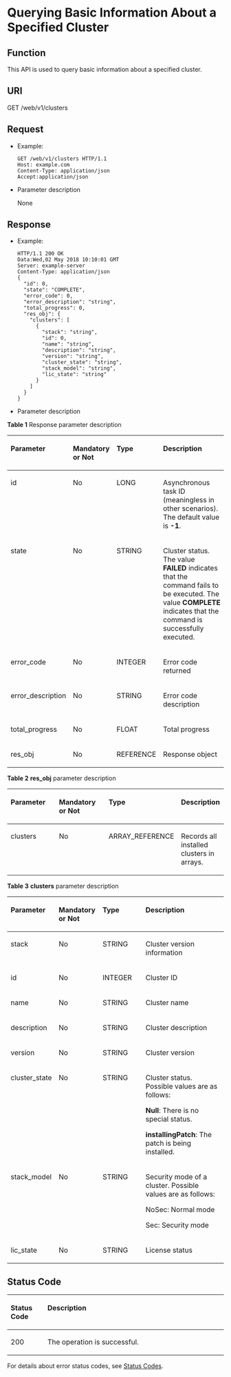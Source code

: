 # Querying Basic Information About a Specified Cluster<a name="EN-US_TOPIC_0220024729"></a>

## Function<a name="en-us_topic_0125376248_section237714892916"></a>

This API is used to query basic information about a specified cluster.

## URI<a name="en-us_topic_0125376248_s44fca647018e47b988e6cd2bf27c9f3e"></a>

GET /web/v1/clusters

## Request<a name="en-us_topic_0125376248_s75b3c59ea5b84f32915af2b3ad3e74c8"></a>

-   Example:

    ```
    GET /web/v1/clusters HTTP/1.1
    Host: example.com
    Content-Type: application/json
    Accept:application/json
    ```

-   Parameter description

    None


## Response<a name="en-us_topic_0125376248_s46f04ddfae8243d9afc20c9a3a4ddbca"></a>

-   Example:

    ```
    HTTP/1.1 200 OK
    Data:Wed,02 May 2018 10:10:01 GMT
    Server: example-server
    Content-Type: application/json
    {
      "id": 0,
      "state": "COMPLETE",
      "error_code": 0,
      "error_description": "string",
      "total_progress": 0,
      "res_obj": {
        "clusters": [
          {
            "stack": "string",
            "id": 0,
            "name": "string",
            "description": "string",
            "version": "string",
            "cluster_state": "string",
            "stack_model": "string",
            "lic_state": "string"
          }
        ]
      }
    }
    ```

-   Parameter description

**Table  1**  Response parameter description

<a name="en-us_topic_0125376248_en-us_topic_0110839914_table26655514"></a>
<table><thead align="left"><tr id="en-us_topic_0125376248_en-us_topic_0110839914_row33519278"><th class="cellrowborder" valign="top" width="20.292029202920293%" id="mcps1.2.5.1.1"><p id="en-us_topic_0125376248_en-us_topic_0110839914_p30706959"><a name="en-us_topic_0125376248_en-us_topic_0110839914_p30706959"></a><a name="en-us_topic_0125376248_en-us_topic_0110839914_p30706959"></a><strong id="en-us_topic_0125376248_b162774213314533_1"><a name="en-us_topic_0125376248_b162774213314533_1"></a><a name="en-us_topic_0125376248_b162774213314533_1"></a>Parameter</strong></p>
</th>
<th class="cellrowborder" valign="top" width="20.292029202920293%" id="mcps1.2.5.1.2"><p id="en-us_topic_0125376248_en-us_topic_0110839914_p4235745"><a name="en-us_topic_0125376248_en-us_topic_0110839914_p4235745"></a><a name="en-us_topic_0125376248_en-us_topic_0110839914_p4235745"></a>Mandatory or Not</p>
</th>
<th class="cellrowborder" valign="top" width="20.292029202920293%" id="mcps1.2.5.1.3"><p id="en-us_topic_0125376248_en-us_topic_0110839914_p7551051"><a name="en-us_topic_0125376248_en-us_topic_0110839914_p7551051"></a><a name="en-us_topic_0125376248_en-us_topic_0110839914_p7551051"></a><strong>Type</strong></p>
</th>
<th class="cellrowborder" valign="top" width="39.123912391239124%" id="mcps1.2.5.1.4"><p id="en-us_topic_0125376248_en-us_topic_0110839914_p29745197"><a name="en-us_topic_0125376248_en-us_topic_0110839914_p29745197"></a><a name="en-us_topic_0125376248_en-us_topic_0110839914_p29745197"></a><strong id="en-us_topic_0125376248_b842352706134712"><a name="en-us_topic_0125376248_b842352706134712"></a><a name="en-us_topic_0125376248_b842352706134712"></a>Description</strong></p>
</th>
</tr>
</thead>
<tbody><tr id="en-us_topic_0125376248_en-us_topic_0110839914_row60550794"><td class="cellrowborder" valign="top" width="20.292029202920293%" headers="mcps1.2.5.1.1 "><p id="en-us_topic_0125376248_en-us_topic_0110839914_p5667271"><a name="en-us_topic_0125376248_en-us_topic_0110839914_p5667271"></a><a name="en-us_topic_0125376248_en-us_topic_0110839914_p5667271"></a>id</p>
</td>
<td class="cellrowborder" valign="top" width="20.292029202920293%" headers="mcps1.2.5.1.2 "><p id="en-us_topic_0125376248_en-us_topic_0110839914_p56395788"><a name="en-us_topic_0125376248_en-us_topic_0110839914_p56395788"></a><a name="en-us_topic_0125376248_en-us_topic_0110839914_p56395788"></a>No</p>
</td>
<td class="cellrowborder" valign="top" width="20.292029202920293%" headers="mcps1.2.5.1.3 "><p id="en-us_topic_0125376248_en-us_topic_0110839914_p4656130"><a name="en-us_topic_0125376248_en-us_topic_0110839914_p4656130"></a><a name="en-us_topic_0125376248_en-us_topic_0110839914_p4656130"></a>LONG</p>
</td>
<td class="cellrowborder" valign="top" width="39.123912391239124%" headers="mcps1.2.5.1.4 "><p id="en-us_topic_0125376248_en-us_topic_0110839914_p20658199"><a name="en-us_topic_0125376248_en-us_topic_0110839914_p20658199"></a><a name="en-us_topic_0125376248_en-us_topic_0110839914_p20658199"></a>Asynchronous task ID (meaningless in other scenarios). The default value is <strong id="en-us_topic_0125376248_b842352706191850"><a name="en-us_topic_0125376248_b842352706191850"></a><a name="en-us_topic_0125376248_b842352706191850"></a>-1</strong>.</p>
</td>
</tr>
<tr id="en-us_topic_0125376248_en-us_topic_0110839914_row51706065"><td class="cellrowborder" valign="top" width="20.292029202920293%" headers="mcps1.2.5.1.1 "><p id="en-us_topic_0125376248_en-us_topic_0110839914_p27441752"><a name="en-us_topic_0125376248_en-us_topic_0110839914_p27441752"></a><a name="en-us_topic_0125376248_en-us_topic_0110839914_p27441752"></a>state</p>
</td>
<td class="cellrowborder" valign="top" width="20.292029202920293%" headers="mcps1.2.5.1.2 "><p id="en-us_topic_0125376248_en-us_topic_0110839914_p8189468"><a name="en-us_topic_0125376248_en-us_topic_0110839914_p8189468"></a><a name="en-us_topic_0125376248_en-us_topic_0110839914_p8189468"></a>No</p>
</td>
<td class="cellrowborder" valign="top" width="20.292029202920293%" headers="mcps1.2.5.1.3 "><p id="en-us_topic_0125376248_en-us_topic_0110839914_p59367172"><a name="en-us_topic_0125376248_en-us_topic_0110839914_p59367172"></a><a name="en-us_topic_0125376248_en-us_topic_0110839914_p59367172"></a>STRING</p>
</td>
<td class="cellrowborder" valign="top" width="39.123912391239124%" headers="mcps1.2.5.1.4 "><p id="en-us_topic_0125376248_en-us_topic_0110839914_p47905403"><a name="en-us_topic_0125376248_en-us_topic_0110839914_p47905403"></a><a name="en-us_topic_0125376248_en-us_topic_0110839914_p47905403"></a>Cluster status. The value <strong id="en-us_topic_0125376248_b842352706191926"><a name="en-us_topic_0125376248_b842352706191926"></a><a name="en-us_topic_0125376248_b842352706191926"></a>FAILED</strong>&nbsp;indicates that the command fails to be executed. The value&nbsp;<strong id="en-us_topic_0125376248_b842352706191940"><a name="en-us_topic_0125376248_b842352706191940"></a><a name="en-us_topic_0125376248_b842352706191940"></a>COMPLETE</strong> indicates that the command is successfully executed.</p>
</td>
</tr>
<tr id="en-us_topic_0125376248_en-us_topic_0110839914_row28495449"><td class="cellrowborder" valign="top" width="20.292029202920293%" headers="mcps1.2.5.1.1 "><p id="en-us_topic_0125376248_en-us_topic_0110839914_p26430055"><a name="en-us_topic_0125376248_en-us_topic_0110839914_p26430055"></a><a name="en-us_topic_0125376248_en-us_topic_0110839914_p26430055"></a>error_code</p>
</td>
<td class="cellrowborder" valign="top" width="20.292029202920293%" headers="mcps1.2.5.1.2 "><p id="en-us_topic_0125376248_en-us_topic_0110839914_p60459685"><a name="en-us_topic_0125376248_en-us_topic_0110839914_p60459685"></a><a name="en-us_topic_0125376248_en-us_topic_0110839914_p60459685"></a>No</p>
</td>
<td class="cellrowborder" valign="top" width="20.292029202920293%" headers="mcps1.2.5.1.3 "><p id="en-us_topic_0125376248_en-us_topic_0110839914_p65396283"><a name="en-us_topic_0125376248_en-us_topic_0110839914_p65396283"></a><a name="en-us_topic_0125376248_en-us_topic_0110839914_p65396283"></a>INTEGER</p>
</td>
<td class="cellrowborder" valign="top" width="39.123912391239124%" headers="mcps1.2.5.1.4 "><p id="en-us_topic_0125376248_en-us_topic_0110839914_p62021665"><a name="en-us_topic_0125376248_en-us_topic_0110839914_p62021665"></a><a name="en-us_topic_0125376248_en-us_topic_0110839914_p62021665"></a>Error code returned</p>
</td>
</tr>
<tr id="en-us_topic_0125376248_en-us_topic_0110839914_row21324079"><td class="cellrowborder" valign="top" width="20.292029202920293%" headers="mcps1.2.5.1.1 "><p id="en-us_topic_0125376248_en-us_topic_0110839914_p49528827"><a name="en-us_topic_0125376248_en-us_topic_0110839914_p49528827"></a><a name="en-us_topic_0125376248_en-us_topic_0110839914_p49528827"></a>error_description</p>
</td>
<td class="cellrowborder" valign="top" width="20.292029202920293%" headers="mcps1.2.5.1.2 "><p id="en-us_topic_0125376248_en-us_topic_0110839914_p52412011"><a name="en-us_topic_0125376248_en-us_topic_0110839914_p52412011"></a><a name="en-us_topic_0125376248_en-us_topic_0110839914_p52412011"></a>No</p>
</td>
<td class="cellrowborder" valign="top" width="20.292029202920293%" headers="mcps1.2.5.1.3 "><p id="en-us_topic_0125376248_en-us_topic_0110839914_p17514471"><a name="en-us_topic_0125376248_en-us_topic_0110839914_p17514471"></a><a name="en-us_topic_0125376248_en-us_topic_0110839914_p17514471"></a>STRING</p>
</td>
<td class="cellrowborder" valign="top" width="39.123912391239124%" headers="mcps1.2.5.1.4 "><p id="en-us_topic_0125376248_en-us_topic_0110839914_p43196472"><a name="en-us_topic_0125376248_en-us_topic_0110839914_p43196472"></a><a name="en-us_topic_0125376248_en-us_topic_0110839914_p43196472"></a>Error code description</p>
</td>
</tr>
<tr id="en-us_topic_0125376248_en-us_topic_0110839914_row53223935"><td class="cellrowborder" valign="top" width="20.292029202920293%" headers="mcps1.2.5.1.1 "><p id="en-us_topic_0125376248_en-us_topic_0110839914_p16171442"><a name="en-us_topic_0125376248_en-us_topic_0110839914_p16171442"></a><a name="en-us_topic_0125376248_en-us_topic_0110839914_p16171442"></a>total_progress</p>
</td>
<td class="cellrowborder" valign="top" width="20.292029202920293%" headers="mcps1.2.5.1.2 "><p id="en-us_topic_0125376248_en-us_topic_0110839914_p34818463"><a name="en-us_topic_0125376248_en-us_topic_0110839914_p34818463"></a><a name="en-us_topic_0125376248_en-us_topic_0110839914_p34818463"></a>No</p>
</td>
<td class="cellrowborder" valign="top" width="20.292029202920293%" headers="mcps1.2.5.1.3 "><p id="en-us_topic_0125376248_en-us_topic_0110839914_p1723244"><a name="en-us_topic_0125376248_en-us_topic_0110839914_p1723244"></a><a name="en-us_topic_0125376248_en-us_topic_0110839914_p1723244"></a>FLOAT</p>
</td>
<td class="cellrowborder" valign="top" width="39.123912391239124%" headers="mcps1.2.5.1.4 "><p id="en-us_topic_0125376248_en-us_topic_0110839914_p35098661"><a name="en-us_topic_0125376248_en-us_topic_0110839914_p35098661"></a><a name="en-us_topic_0125376248_en-us_topic_0110839914_p35098661"></a>Total progress</p>
</td>
</tr>
<tr id="en-us_topic_0125376248_en-us_topic_0110839914_row47452501"><td class="cellrowborder" valign="top" width="20.292029202920293%" headers="mcps1.2.5.1.1 "><p id="en-us_topic_0125376248_en-us_topic_0110839914_p18447404"><a name="en-us_topic_0125376248_en-us_topic_0110839914_p18447404"></a><a name="en-us_topic_0125376248_en-us_topic_0110839914_p18447404"></a>res_obj</p>
</td>
<td class="cellrowborder" valign="top" width="20.292029202920293%" headers="mcps1.2.5.1.2 "><p id="en-us_topic_0125376248_en-us_topic_0110839914_p17844718"><a name="en-us_topic_0125376248_en-us_topic_0110839914_p17844718"></a><a name="en-us_topic_0125376248_en-us_topic_0110839914_p17844718"></a>No</p>
</td>
<td class="cellrowborder" valign="top" width="20.292029202920293%" headers="mcps1.2.5.1.3 "><p id="en-us_topic_0125376248_en-us_topic_0110839914_p36136069"><a name="en-us_topic_0125376248_en-us_topic_0110839914_p36136069"></a><a name="en-us_topic_0125376248_en-us_topic_0110839914_p36136069"></a>REFERENCE</p>
</td>
<td class="cellrowborder" valign="top" width="39.123912391239124%" headers="mcps1.2.5.1.4 "><p id="en-us_topic_0125376248_en-us_topic_0110839914_p5348574"><a name="en-us_topic_0125376248_en-us_topic_0110839914_p5348574"></a><a name="en-us_topic_0125376248_en-us_topic_0110839914_p5348574"></a>Response object</p>
</td>
</tr>
</tbody>
</table>

**Table  2** **res\_obj**  parameter description

<a name="en-us_topic_0125376248_en-us_topic_0110839914_table30581384"></a>
<table><thead align="left"><tr id="en-us_topic_0125376248_en-us_topic_0110839914_row8548577"><th class="cellrowborder" valign="top" width="28.71287128712871%" id="mcps1.2.5.1.1"><p id="en-us_topic_0125376248_en-us_topic_0110839914_p21346104"><a name="en-us_topic_0125376248_en-us_topic_0110839914_p21346104"></a><a name="en-us_topic_0125376248_en-us_topic_0110839914_p21346104"></a><strong id="en-us_topic_0125376248_b162774213314533_1_1"><a name="en-us_topic_0125376248_b162774213314533_1_1"></a><a name="en-us_topic_0125376248_b162774213314533_1_1"></a>Parameter</strong></p>
</th>
<th class="cellrowborder" valign="top" width="28.71287128712871%" id="mcps1.2.5.1.2"><p id="en-us_topic_0125376248_en-us_topic_0110839914_p51312884"><a name="en-us_topic_0125376248_en-us_topic_0110839914_p51312884"></a><a name="en-us_topic_0125376248_en-us_topic_0110839914_p51312884"></a>Mandatory or Not</p>
</th>
<th class="cellrowborder" valign="top" width="20.792079207920793%" id="mcps1.2.5.1.3"><p id="en-us_topic_0125376248_en-us_topic_0110839914_p62702973"><a name="en-us_topic_0125376248_en-us_topic_0110839914_p62702973"></a><a name="en-us_topic_0125376248_en-us_topic_0110839914_p62702973"></a><strong>Type</strong></p>
</th>
<th class="cellrowborder" valign="top" width="21.782178217821784%" id="mcps1.2.5.1.4"><p id="en-us_topic_0125376248_en-us_topic_0110839914_p24554866"><a name="en-us_topic_0125376248_en-us_topic_0110839914_p24554866"></a><a name="en-us_topic_0125376248_en-us_topic_0110839914_p24554866"></a><strong id="en-us_topic_0125376248_b842352706134712_1"><a name="en-us_topic_0125376248_b842352706134712_1"></a><a name="en-us_topic_0125376248_b842352706134712_1"></a>Description</strong></p>
</th>
</tr>
</thead>
<tbody><tr id="en-us_topic_0125376248_en-us_topic_0110839914_row42787133"><td class="cellrowborder" valign="top" width="28.71287128712871%" headers="mcps1.2.5.1.1 "><p id="en-us_topic_0125376248_en-us_topic_0110839914_p43205724"><a name="en-us_topic_0125376248_en-us_topic_0110839914_p43205724"></a><a name="en-us_topic_0125376248_en-us_topic_0110839914_p43205724"></a>clusters</p>
</td>
<td class="cellrowborder" valign="top" width="28.71287128712871%" headers="mcps1.2.5.1.2 "><p id="en-us_topic_0125376248_en-us_topic_0110839914_p10002744"><a name="en-us_topic_0125376248_en-us_topic_0110839914_p10002744"></a><a name="en-us_topic_0125376248_en-us_topic_0110839914_p10002744"></a>No</p>
</td>
<td class="cellrowborder" valign="top" width="20.792079207920793%" headers="mcps1.2.5.1.3 "><p id="en-us_topic_0125376248_en-us_topic_0110839914_p4915896"><a name="en-us_topic_0125376248_en-us_topic_0110839914_p4915896"></a><a name="en-us_topic_0125376248_en-us_topic_0110839914_p4915896"></a>ARRAY_REFERENCE</p>
</td>
<td class="cellrowborder" valign="top" width="21.782178217821784%" headers="mcps1.2.5.1.4 "><p id="en-us_topic_0125376248_en-us_topic_0110839914_p32915445"><a name="en-us_topic_0125376248_en-us_topic_0110839914_p32915445"></a><a name="en-us_topic_0125376248_en-us_topic_0110839914_p32915445"></a>Records all installed clusters in arrays.</p>
</td>
</tr>
</tbody>
</table>

**Table  3** **clusters**  parameter description

<a name="en-us_topic_0125376248_en-us_topic_0110839914_table48905408"></a>
<table><thead align="left"><tr id="en-us_topic_0125376248_en-us_topic_0110839914_row21673883"><th class="cellrowborder" valign="top" width="20.292029202920293%" id="mcps1.2.5.1.1"><p id="en-us_topic_0125376248_en-us_topic_0110839914_p10754092"><a name="en-us_topic_0125376248_en-us_topic_0110839914_p10754092"></a><a name="en-us_topic_0125376248_en-us_topic_0110839914_p10754092"></a><strong id="en-us_topic_0125376248_b162774213314533_1_2"><a name="en-us_topic_0125376248_b162774213314533_1_2"></a><a name="en-us_topic_0125376248_b162774213314533_1_2"></a>Parameter</strong></p>
</th>
<th class="cellrowborder" valign="top" width="20.292029202920293%" id="mcps1.2.5.1.2"><p id="en-us_topic_0125376248_en-us_topic_0110839914_p65775089"><a name="en-us_topic_0125376248_en-us_topic_0110839914_p65775089"></a><a name="en-us_topic_0125376248_en-us_topic_0110839914_p65775089"></a>Mandatory or Not</p>
</th>
<th class="cellrowborder" valign="top" width="20.292029202920293%" id="mcps1.2.5.1.3"><p id="en-us_topic_0125376248_en-us_topic_0110839914_p26181970"><a name="en-us_topic_0125376248_en-us_topic_0110839914_p26181970"></a><a name="en-us_topic_0125376248_en-us_topic_0110839914_p26181970"></a><strong>Type</strong></p>
</th>
<th class="cellrowborder" valign="top" width="39.123912391239124%" id="mcps1.2.5.1.4"><p id="en-us_topic_0125376248_en-us_topic_0110839914_p22249650"><a name="en-us_topic_0125376248_en-us_topic_0110839914_p22249650"></a><a name="en-us_topic_0125376248_en-us_topic_0110839914_p22249650"></a><strong id="en-us_topic_0125376248_b842352706134712_2"><a name="en-us_topic_0125376248_b842352706134712_2"></a><a name="en-us_topic_0125376248_b842352706134712_2"></a>Description</strong></p>
</th>
</tr>
</thead>
<tbody><tr id="en-us_topic_0125376248_en-us_topic_0110839914_row57391254"><td class="cellrowborder" valign="top" width="20.292029202920293%" headers="mcps1.2.5.1.1 "><p id="en-us_topic_0125376248_en-us_topic_0110839914_p18179998"><a name="en-us_topic_0125376248_en-us_topic_0110839914_p18179998"></a><a name="en-us_topic_0125376248_en-us_topic_0110839914_p18179998"></a>stack</p>
</td>
<td class="cellrowborder" valign="top" width="20.292029202920293%" headers="mcps1.2.5.1.2 "><p id="en-us_topic_0125376248_en-us_topic_0110839914_p63293747"><a name="en-us_topic_0125376248_en-us_topic_0110839914_p63293747"></a><a name="en-us_topic_0125376248_en-us_topic_0110839914_p63293747"></a>No</p>
</td>
<td class="cellrowborder" valign="top" width="20.292029202920293%" headers="mcps1.2.5.1.3 "><p id="en-us_topic_0125376248_en-us_topic_0110839914_p26519868"><a name="en-us_topic_0125376248_en-us_topic_0110839914_p26519868"></a><a name="en-us_topic_0125376248_en-us_topic_0110839914_p26519868"></a>STRING</p>
</td>
<td class="cellrowborder" valign="top" width="39.123912391239124%" headers="mcps1.2.5.1.4 "><p id="en-us_topic_0125376248_en-us_topic_0110839914_p11564706"><a name="en-us_topic_0125376248_en-us_topic_0110839914_p11564706"></a><a name="en-us_topic_0125376248_en-us_topic_0110839914_p11564706"></a>Cluster version information</p>
</td>
</tr>
<tr id="en-us_topic_0125376248_en-us_topic_0110839914_row36973498"><td class="cellrowborder" valign="top" width="20.292029202920293%" headers="mcps1.2.5.1.1 "><p id="en-us_topic_0125376248_en-us_topic_0110839914_p42063358"><a name="en-us_topic_0125376248_en-us_topic_0110839914_p42063358"></a><a name="en-us_topic_0125376248_en-us_topic_0110839914_p42063358"></a>id</p>
</td>
<td class="cellrowborder" valign="top" width="20.292029202920293%" headers="mcps1.2.5.1.2 "><p id="en-us_topic_0125376248_en-us_topic_0110839914_p51688867"><a name="en-us_topic_0125376248_en-us_topic_0110839914_p51688867"></a><a name="en-us_topic_0125376248_en-us_topic_0110839914_p51688867"></a>No</p>
</td>
<td class="cellrowborder" valign="top" width="20.292029202920293%" headers="mcps1.2.5.1.3 "><p id="en-us_topic_0125376248_en-us_topic_0110839914_p26048721"><a name="en-us_topic_0125376248_en-us_topic_0110839914_p26048721"></a><a name="en-us_topic_0125376248_en-us_topic_0110839914_p26048721"></a>INTEGER</p>
</td>
<td class="cellrowborder" valign="top" width="39.123912391239124%" headers="mcps1.2.5.1.4 "><p id="en-us_topic_0125376248_en-us_topic_0110839914_p7745692"><a name="en-us_topic_0125376248_en-us_topic_0110839914_p7745692"></a><a name="en-us_topic_0125376248_en-us_topic_0110839914_p7745692"></a>Cluster ID</p>
</td>
</tr>
<tr id="en-us_topic_0125376248_en-us_topic_0110839914_row2602367"><td class="cellrowborder" valign="top" width="20.292029202920293%" headers="mcps1.2.5.1.1 "><p id="en-us_topic_0125376248_en-us_topic_0110839914_p9465178"><a name="en-us_topic_0125376248_en-us_topic_0110839914_p9465178"></a><a name="en-us_topic_0125376248_en-us_topic_0110839914_p9465178"></a>name</p>
</td>
<td class="cellrowborder" valign="top" width="20.292029202920293%" headers="mcps1.2.5.1.2 "><p id="en-us_topic_0125376248_en-us_topic_0110839914_p28481929"><a name="en-us_topic_0125376248_en-us_topic_0110839914_p28481929"></a><a name="en-us_topic_0125376248_en-us_topic_0110839914_p28481929"></a>No</p>
</td>
<td class="cellrowborder" valign="top" width="20.292029202920293%" headers="mcps1.2.5.1.3 "><p id="en-us_topic_0125376248_en-us_topic_0110839914_p25334901"><a name="en-us_topic_0125376248_en-us_topic_0110839914_p25334901"></a><a name="en-us_topic_0125376248_en-us_topic_0110839914_p25334901"></a>STRING</p>
</td>
<td class="cellrowborder" valign="top" width="39.123912391239124%" headers="mcps1.2.5.1.4 "><p id="en-us_topic_0125376248_en-us_topic_0110839914_p20847922"><a name="en-us_topic_0125376248_en-us_topic_0110839914_p20847922"></a><a name="en-us_topic_0125376248_en-us_topic_0110839914_p20847922"></a>Cluster name</p>
</td>
</tr>
<tr id="en-us_topic_0125376248_en-us_topic_0110839914_row53413578"><td class="cellrowborder" valign="top" width="20.292029202920293%" headers="mcps1.2.5.1.1 "><p id="en-us_topic_0125376248_en-us_topic_0110839914_p31532581"><a name="en-us_topic_0125376248_en-us_topic_0110839914_p31532581"></a><a name="en-us_topic_0125376248_en-us_topic_0110839914_p31532581"></a>description</p>
</td>
<td class="cellrowborder" valign="top" width="20.292029202920293%" headers="mcps1.2.5.1.2 "><p id="en-us_topic_0125376248_en-us_topic_0110839914_p4002281"><a name="en-us_topic_0125376248_en-us_topic_0110839914_p4002281"></a><a name="en-us_topic_0125376248_en-us_topic_0110839914_p4002281"></a>No</p>
</td>
<td class="cellrowborder" valign="top" width="20.292029202920293%" headers="mcps1.2.5.1.3 "><p id="en-us_topic_0125376248_en-us_topic_0110839914_p55749308"><a name="en-us_topic_0125376248_en-us_topic_0110839914_p55749308"></a><a name="en-us_topic_0125376248_en-us_topic_0110839914_p55749308"></a>STRING</p>
</td>
<td class="cellrowborder" valign="top" width="39.123912391239124%" headers="mcps1.2.5.1.4 "><p id="en-us_topic_0125376248_en-us_topic_0110839914_p45895083"><a name="en-us_topic_0125376248_en-us_topic_0110839914_p45895083"></a><a name="en-us_topic_0125376248_en-us_topic_0110839914_p45895083"></a>Cluster description</p>
</td>
</tr>
<tr id="en-us_topic_0125376248_en-us_topic_0110839914_row10402569"><td class="cellrowborder" valign="top" width="20.292029202920293%" headers="mcps1.2.5.1.1 "><p id="en-us_topic_0125376248_en-us_topic_0110839914_p37301726"><a name="en-us_topic_0125376248_en-us_topic_0110839914_p37301726"></a><a name="en-us_topic_0125376248_en-us_topic_0110839914_p37301726"></a>version</p>
</td>
<td class="cellrowborder" valign="top" width="20.292029202920293%" headers="mcps1.2.5.1.2 "><p id="en-us_topic_0125376248_en-us_topic_0110839914_p1540943"><a name="en-us_topic_0125376248_en-us_topic_0110839914_p1540943"></a><a name="en-us_topic_0125376248_en-us_topic_0110839914_p1540943"></a>No</p>
</td>
<td class="cellrowborder" valign="top" width="20.292029202920293%" headers="mcps1.2.5.1.3 "><p id="en-us_topic_0125376248_en-us_topic_0110839914_p57707590"><a name="en-us_topic_0125376248_en-us_topic_0110839914_p57707590"></a><a name="en-us_topic_0125376248_en-us_topic_0110839914_p57707590"></a>STRING</p>
</td>
<td class="cellrowborder" valign="top" width="39.123912391239124%" headers="mcps1.2.5.1.4 "><p id="en-us_topic_0125376248_en-us_topic_0110839914_p32486611"><a name="en-us_topic_0125376248_en-us_topic_0110839914_p32486611"></a><a name="en-us_topic_0125376248_en-us_topic_0110839914_p32486611"></a>Cluster version</p>
</td>
</tr>
<tr id="en-us_topic_0125376248_en-us_topic_0110839914_row23944047"><td class="cellrowborder" valign="top" width="20.292029202920293%" headers="mcps1.2.5.1.1 "><p id="en-us_topic_0125376248_en-us_topic_0110839914_p60419656"><a name="en-us_topic_0125376248_en-us_topic_0110839914_p60419656"></a><a name="en-us_topic_0125376248_en-us_topic_0110839914_p60419656"></a>cluster_state</p>
</td>
<td class="cellrowborder" valign="top" width="20.292029202920293%" headers="mcps1.2.5.1.2 "><p id="en-us_topic_0125376248_en-us_topic_0110839914_p62154002"><a name="en-us_topic_0125376248_en-us_topic_0110839914_p62154002"></a><a name="en-us_topic_0125376248_en-us_topic_0110839914_p62154002"></a>No</p>
</td>
<td class="cellrowborder" valign="top" width="20.292029202920293%" headers="mcps1.2.5.1.3 "><p id="en-us_topic_0125376248_en-us_topic_0110839914_p1309429"><a name="en-us_topic_0125376248_en-us_topic_0110839914_p1309429"></a><a name="en-us_topic_0125376248_en-us_topic_0110839914_p1309429"></a>STRING</p>
</td>
<td class="cellrowborder" valign="top" width="39.123912391239124%" headers="mcps1.2.5.1.4 "><p id="en-us_topic_0125376248_en-us_topic_0110839914_p32571967"><a name="en-us_topic_0125376248_en-us_topic_0110839914_p32571967"></a><a name="en-us_topic_0125376248_en-us_topic_0110839914_p32571967"></a>Cluster status. Possible values are as follows:</p>
<p id="en-us_topic_0125376248_en-us_topic_0110839914_p24712251"><a name="en-us_topic_0125376248_en-us_topic_0110839914_p24712251"></a><a name="en-us_topic_0125376248_en-us_topic_0110839914_p24712251"></a><strong id="en-us_topic_0125376248_b7665208153512"><a name="en-us_topic_0125376248_b7665208153512"></a><a name="en-us_topic_0125376248_b7665208153512"></a>Null</strong>: There is no special status.</p>
<p id="en-us_topic_0125376248_en-us_topic_0110839914_p21083667"><a name="en-us_topic_0125376248_en-us_topic_0110839914_p21083667"></a><a name="en-us_topic_0125376248_en-us_topic_0110839914_p21083667"></a><strong id="en-us_topic_0125376248_b842352706194852"><a name="en-us_topic_0125376248_b842352706194852"></a><a name="en-us_topic_0125376248_b842352706194852"></a>installingPatch</strong>: The patch is being installed.</p>
</td>
</tr>
<tr id="en-us_topic_0125376248_en-us_topic_0110839914_row55535282"><td class="cellrowborder" valign="top" width="20.292029202920293%" headers="mcps1.2.5.1.1 "><p id="en-us_topic_0125376248_en-us_topic_0110839914_p2064014"><a name="en-us_topic_0125376248_en-us_topic_0110839914_p2064014"></a><a name="en-us_topic_0125376248_en-us_topic_0110839914_p2064014"></a>stack_model</p>
</td>
<td class="cellrowborder" valign="top" width="20.292029202920293%" headers="mcps1.2.5.1.2 "><p id="en-us_topic_0125376248_en-us_topic_0110839914_p32967479"><a name="en-us_topic_0125376248_en-us_topic_0110839914_p32967479"></a><a name="en-us_topic_0125376248_en-us_topic_0110839914_p32967479"></a>No</p>
</td>
<td class="cellrowborder" valign="top" width="20.292029202920293%" headers="mcps1.2.5.1.3 "><p id="en-us_topic_0125376248_en-us_topic_0110839914_p53120148"><a name="en-us_topic_0125376248_en-us_topic_0110839914_p53120148"></a><a name="en-us_topic_0125376248_en-us_topic_0110839914_p53120148"></a>STRING</p>
</td>
<td class="cellrowborder" valign="top" width="39.123912391239124%" headers="mcps1.2.5.1.4 "><p id="en-us_topic_0125376248_en-us_topic_0110839914_p8899447"><a name="en-us_topic_0125376248_en-us_topic_0110839914_p8899447"></a><a name="en-us_topic_0125376248_en-us_topic_0110839914_p8899447"></a>Security mode of a cluster. Possible values are as follows:</p>
<p id="en-us_topic_0125376248_en-us_topic_0110839914_p12986160"><a name="en-us_topic_0125376248_en-us_topic_0110839914_p12986160"></a><a name="en-us_topic_0125376248_en-us_topic_0110839914_p12986160"></a>NoSec: Normal mode</p>
<p id="en-us_topic_0125376248_en-us_topic_0110839914_p49766582"><a name="en-us_topic_0125376248_en-us_topic_0110839914_p49766582"></a><a name="en-us_topic_0125376248_en-us_topic_0110839914_p49766582"></a>Sec: Security mode</p>
</td>
</tr>
<tr id="en-us_topic_0125376248_en-us_topic_0110839914_row45246057"><td class="cellrowborder" valign="top" width="20.292029202920293%" headers="mcps1.2.5.1.1 "><p id="en-us_topic_0125376248_en-us_topic_0110839914_p41051970"><a name="en-us_topic_0125376248_en-us_topic_0110839914_p41051970"></a><a name="en-us_topic_0125376248_en-us_topic_0110839914_p41051970"></a>lic_state</p>
</td>
<td class="cellrowborder" valign="top" width="20.292029202920293%" headers="mcps1.2.5.1.2 "><p id="en-us_topic_0125376248_en-us_topic_0110839914_p36875235"><a name="en-us_topic_0125376248_en-us_topic_0110839914_p36875235"></a><a name="en-us_topic_0125376248_en-us_topic_0110839914_p36875235"></a>No</p>
</td>
<td class="cellrowborder" valign="top" width="20.292029202920293%" headers="mcps1.2.5.1.3 "><p id="en-us_topic_0125376248_en-us_topic_0110839914_p34104053"><a name="en-us_topic_0125376248_en-us_topic_0110839914_p34104053"></a><a name="en-us_topic_0125376248_en-us_topic_0110839914_p34104053"></a>STRING</p>
</td>
<td class="cellrowborder" valign="top" width="39.123912391239124%" headers="mcps1.2.5.1.4 "><p id="en-us_topic_0125376248_en-us_topic_0110839914_p67087582"><a name="en-us_topic_0125376248_en-us_topic_0110839914_p67087582"></a><a name="en-us_topic_0125376248_en-us_topic_0110839914_p67087582"></a>License status</p>
</td>
</tr>
</tbody>
</table>

## Status Code<a name="en-us_topic_0125376248_section2092982712508"></a>

<a name="en-us_topic_0125376248_table2979011121511"></a>
<table><thead align="left"><tr id="en-us_topic_0125376248_row3981161161515"><th class="cellrowborder" valign="top" width="17%" id="mcps1.1.3.1.1"><p id="en-us_topic_0125376248_p398115116158"><a name="en-us_topic_0125376248_p398115116158"></a><a name="en-us_topic_0125376248_p398115116158"></a>Status Code</p>
</th>
<th class="cellrowborder" valign="top" width="83%" id="mcps1.1.3.1.2"><p id="en-us_topic_0125376248_p1798121191515"><a name="en-us_topic_0125376248_p1798121191515"></a><a name="en-us_topic_0125376248_p1798121191515"></a>Description</p>
</th>
</tr>
</thead>
<tbody><tr id="en-us_topic_0125376248_row69813112155"><td class="cellrowborder" valign="top" width="17%" headers="mcps1.1.3.1.1 "><p id="en-us_topic_0125376248_p15667142018546"><a name="en-us_topic_0125376248_p15667142018546"></a><a name="en-us_topic_0125376248_p15667142018546"></a>200</p>
</td>
<td class="cellrowborder" valign="top" width="83%" headers="mcps1.1.3.1.2 "><p id="en-us_topic_0125376248_p524694913339"><a name="en-us_topic_0125376248_p524694913339"></a><a name="en-us_topic_0125376248_p524694913339"></a>The operation is successful.</p>
</td>
</tr>
</tbody>
</table>

For details about error status codes, see  [Status Codes](status-codes.md).

